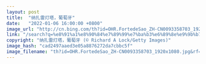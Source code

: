 ```yaml
---
layout: post
title:  "纳扎雷灯塔，葡萄牙"
date:   "2022-01-06 16:00:00 +0800"
image_url: "http://cn.bing.com/th?id=OHR.FortedeSao_ZH-CN0093358703_1920x1080.jpg&rf=LaDigue_1920x1080.jpg&pid=hp"
link: "/search?q=%e8%91%a1%e8%90%84%e7%89%99%e7%ba%b3%e6%89%8e%e9%9b%b7&form=hpcapt&mkt=zh-cn"
copyright: "纳扎雷灯塔，葡萄牙 (© Richard A Lock/Getty Images)"
image_hash: "cad2497aaed3e05a8876272da7cbbc5f"
image_filename: "th?id=OHR.FortedeSao_ZH-CN0093358703_1920x1080.jpg&rf=LaDigue_1920x1080.jpg&pid=hp"
---
```

